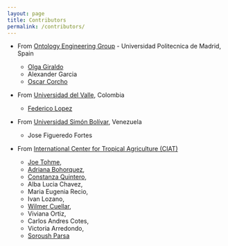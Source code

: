 ```yaml
---
layout: page
title: Contributors
permalink: /contributors/
---
```

+ From [Ontology Engineering Group](http://www.oeg-upm.net/) - Universidad Politecnica de Madrid, Spain
  + [Olga Giraldo](https://oxgiraldo.wordpress.com/about/)
  + Alexander Garcia
  + [Oscar Corcho](http://mayor2.dia.fi.upm.es/oeg-upm/index.php/en/teachers/11-ocorcho/)  

+ From [Universidad del Valle](http://www.univalle.edu.co/), Colombia
  + [Federico Lopez](https://www.researchgate.net/profile/Federico_Lopez_Gomez)  

+ From [Universidad Simón Bolívar](http://www.usb.ve/), Venezuela
  + Jose Figueredo Fortes  

+ From [International Center for Tropical Agriculture (CIAT)](http://ciat.cgiar.org/)
  + [Joe Tohme](http://gcp21.org/joetohme.html),
  + [Adriana Bohorquez](http://cassavawhitefly.org/people/25-adriana-bohorquez-chaux),
  + [Constanza Quintero](https://www.researchgate.net/profile/Constanza_Quintero),
  + Alba Lucia Chavez,
  + Maria Eugenia Recio,
  + Ivan Lozano,
  + [Wilmer Cuellar](https://www.researchgate.net/profile/Wilmer_Cuellar),
  + Viviana Ortiz,
  + Carlos Andres Cotes,
  + Victoria Arredondo,
  + [Soroush Parsa](https://www.researchgate.net/profile/Soroush_Parsa)

